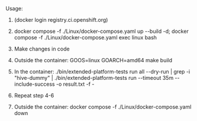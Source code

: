 Usage:
1. (docker login registry.ci.openshift.org)
2. docker compose -f ./Linux/docker-compose.yaml up --build -d; docker compose -f ./Linux/docker-compose.yaml exec linux bash

3. Make changes in code
4. Outside the container: 
GOOS=linux GOARCH=amd64 make build
5. In the container: 
./bin/extended-platform-tests run all --dry-run | grep -i "hive-dummy" | ./bin/extended-platform-tests run --timeout 35m --include-success -o result.txt -f -

6. Repeat step 4-6
7. Outside the container: 
docker compose -f ./Linux/docker-compose.yaml down